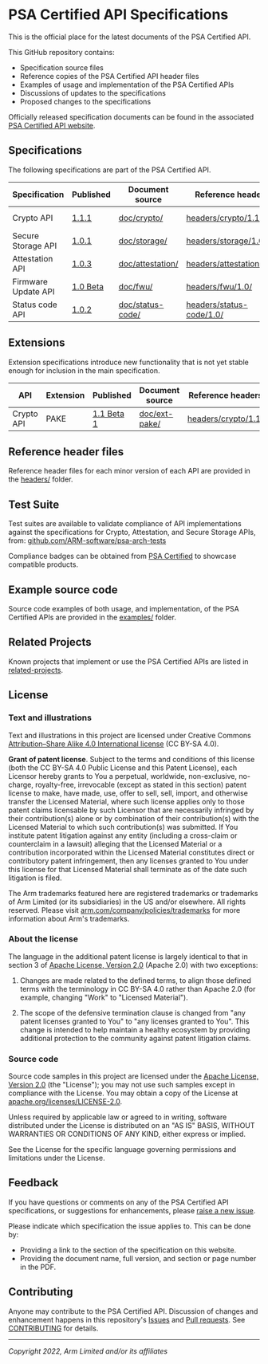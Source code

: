 <!--
SPDX-FileCopyrightText: Copyright 2022 Arm Limited and/or its affiliates <open-source-office@arm.com>
SPDX-License-Identifier: CC-BY-SA-4.0
-->

# PSA Certified API Specifications

This is the official place for the latest documents of the PSA Certified API.

This GitHub repository contains:
*  Specification source files
*  Reference copies of the PSA Certified API header files
*  Examples of usage and implementation of the PSA Certified APIs
*  Discussions of updates to the specifications
*  Proposed changes to the specifications

Officially released specification documents can be found in the associated [PSA Certified API website](https://arm-software.github.io/psa-api/).

## Specifications

The following specifications are part of the PSA Certified API.

Specification | Published | Document source | Reference headers | Dashboard
-|-|-|-|-
Crypto API | [1.1.1][crypto-specs] | [doc/crypto/] | [headers/crypto/1.1/] | [Project board][crypto-dash]
Secure Storage API | [1.0.1][storage-specs] | [doc/storage/] |  [headers/storage/1.0/] | [Project board][storage-dash] |
Attestation API | [1.0.3][attestation-specs] | [doc/attestation/] |  [headers/attestation/1.0/] | [Project board][attestation-dash] |
Firmware Update API | [1.0 Beta][fwu-specs] | [doc/fwu/] |  [headers/fwu/1.0/] | [Project board][fwu-dash]
Status code API | [1.0.2][status-specs] | [doc/status-code/] |  [headers/status-code/1.0/] | [Project board][status-code-dash] |

[crypto-specs]:         https://arm-software.github.io/psa-api/crypto/
[storage-specs]:        https://arm-software.github.io/psa-api/storage/
[attestation-specs]:    https://arm-software.github.io/psa-api/attestation/
[fwu-specs]:            https://arm-software.github.io/psa-api/fwu/
[status-specs]:         https://arm-software.github.io/psa-api/status-code/

[crypto-dash]:          https://github.com/orgs/ARM-software/projects/5/views/3
[storage-dash]:         https://github.com/orgs/ARM-software/projects/5/views/4
[attestation-dash]:     https://github.com/orgs/ARM-software/projects/5/views/5
[fwu-dash]:             https://github.com/orgs/ARM-software/projects/5/views/6
[status-code-dash]:     https://github.com/orgs/ARM-software/projects/5/views/7

[doc/crypto/]:          doc/crypto
[doc/storage/]:         doc/storage
[doc/attestation/]:     doc/attestation
[doc/fwu/]:             doc/fwu
[doc/status-code/]:     doc/status-code

[headers/crypto/1.1/]:      headers/crypto/1.1
[headers/storage/1.0/]:     headers/storage/1.0
[headers/attestation/1.0/]: headers/attestation/1.0
[headers/fwu/1.0/]:         headers/fwu/1.0
[headers/status-code/1.0/]: headers/status-code/1.0

## Extensions

Extension specifications introduce new functionality that is not yet stable enough for inclusion in the main specification.

API | Extension | Published | Document source | Reference headers | Dashboard
-|-|-|-|-|-
Crypto API | PAKE | [1.1 Beta 1][crypto-specs] |  [doc/ext-pake/] | [headers/crypto/1.1/]  | [Project board][crypto-dash]

[doc/ext-pake/]:        doc/ext-pake


## Reference header files

Reference header files for each minor version of each API are provided in the [headers/](headers) folder.

## Test Suite

Test suites are available to validate compliance of API implementations against the specifications for Crypto, Attestation, and Secure Storage APIs, from:
[github.com/ARM-software/psa-arch-tests](https://github.com/ARM-software/psa-arch-tests)

Compliance badges can be obtained from [PSA Certified](https://www.psacertified.org/getting-certified/functional-api-certification/) to showcase compatible products.


## Example source code

Source code examples of both usage, and implementation, of the PSA Certified APIs are provided in the [examples/](/examples) folder.

## Related Projects

Known projects that implement or use the PSA Certified APIs are listed in [related-projects](/related-projects.md).


## License

### Text and illustrations

Text and illustrations in this project are licensed under Creative Commons [Attribution–Share Alike 4.0 International license][CC-BY-SA-4.0] (CC BY-SA 4.0).

**Grant of patent license**. Subject to the terms and conditions of this license (both the CC BY-SA 4.0 Public License and this Patent License), each Licensor hereby grants to You a perpetual, worldwide, non-exclusive, no-charge, royalty-free, irrevocable (except as stated in this section) patent license to make, have made, use, offer to sell, sell, import, and otherwise transfer the Licensed Material, where such license applies only to those patent claims licensable by such Licensor that are necessarily infringed by their contribution(s) alone or by combination of their contribution(s) with the Licensed Material to which such contribution(s) was submitted. If You institute patent litigation against any entity (including a cross-claim or counterclaim in a lawsuit) alleging that the Licensed Material or a contribution incorporated within the Licensed Material constitutes direct or contributory patent infringement, then any licenses granted to You under this license for that Licensed Material shall terminate as of the date such litigation is filed.

The Arm trademarks featured here are registered trademarks or trademarks of Arm Limited (or its subsidiaries) in the US and/or elsewhere. All rights reserved. Please visit [arm.com/company/policies/trademarks][trademarks] for more information about Arm's trademarks.

### About the license

The language in the additional patent license is largely identical to that in section 3 of [Apache License, Version 2.0][APACHE-2.0] (Apache 2.0) with two exceptions:

1. Changes are made related to the defined terms, to align those defined terms with the terminology in CC BY-SA 4.0 rather than Apache 2.0 (for example, changing "Work" to "Licensed Material").

2. The scope of the defensive termination clause is changed from "any patent licenses granted to You" to "any licenses granted to You". This change is intended to help maintain a healthy ecosystem by providing additional protection to the community against patent litigation claims.

[CC-BY-SA-4.0]:     https://creativecommons.org/licenses/by/4.0
[APACHE-2.0]:       https://www.apache.org/licenses/LICENSE-2.0
[trademarks]:       https://www.arm.com/company/policies/trademarks

### Source code

Source code samples in this project are licensed under the [Apache License, Version 2.0][APACHE-2.0] (the "License"); you may not use such samples except in compliance with the License. You may obtain a copy of the License at [apache.org/licenses/LICENSE-2.0][APACHE-2.0].

Unless required by applicable law or agreed to in writing, software distributed under the License is distributed on an "AS IS" BASIS, WITHOUT WARRANTIES OR CONDITIONS OF ANY KIND, either express or implied.

See the License for the specific language governing permissions and limitations under the License.

## Feedback

If you have questions or comments on any of the PSA Certified API specifications, or suggestions for enhancements, please [raise a new issue][psa-api-issue].

Please indicate which specification the issue applies to. This can be done by:

* Providing a link to the section of the specification on this website.
* Providing the document name, full version, and section or page number in the PDF.

[psa-api-issue]:    https://github.com/arm-software/psa-api/issues/new

## Contributing

Anyone may contribute to the PSA Certified API. Discussion of changes and enhancement happens in this repository's [Issues][issues] and [Pull requests][pulls]. See [CONTRIBUTING](CONTRIBUTING.md) for details.

[issues]:           https://github.com/arm-software/psa-api/issues
[pulls]:            https://github.com/arm-software/psa-api/pulls

----

*Copyright 2022, Arm Limited and/or its affiliates*
